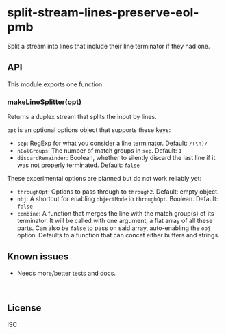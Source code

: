 ﻿
<!--#echo json="package.json" key="name" underline="=" -->
split-stream-lines-preserve-eol-pmb
===================================
<!--/#echo -->

<!--#echo json="package.json" key="description" -->
Split a stream into lines that include their line terminator if they had one.
<!--/#echo -->



API
---

This module exports one function:

### makeLineSplitter(opt)

Returns a duplex stream that splits the input by lines.

`opt` is an optional options object that supports these keys:

* `sep`: RegExp for what you consider a line terminator. Default: `/(\n)/`
* `nEolGroups`: The number of match groups in `sep`. Default: `1`
* `discardRemainder`:
  Boolean, whether to silently discard the last line if it was not
  properly terminated. Default: `false`

These experimental options are planned but do not work reliably yet:

* `throughOpt`: Options to pass through to `through2`. Default: empty object.
* `obj`: A shortcut for enabling `objectMode` in `throughOpt`.
  Boolean. Default: `false`
* `combine`:
  A function that merges the line with the match group(s) of its terminator.
  It will be called with one argument, a flat array of all these parts.
  Can also be `false` to pass on said array, auto-enabling the `obj` option.
  Defaults to a function that can concat either buffers and strings.




<!--#toc stop="scan" -->



Known issues
------------

* Needs more/better tests and docs.




&nbsp;


License
-------
<!--#echo json="package.json" key=".license" -->
ISC
<!--/#echo -->
